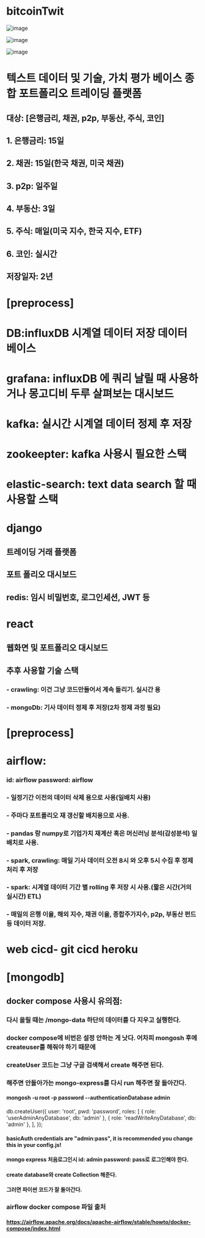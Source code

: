 # bitcoinTwit


![image](https://github.com/YangSungSim/bitcoinTwit/assets/49933934/c3a63fae-e6e2-46aa-8fa9-22e1e16677a3)

![image](https://github.com/YangSungSim/bitcoinTwit/assets/49933934/b2059654-b0b5-454c-b922-4bbdfa3c58bf)

![image](https://github.com/YangSungSim/bitcoinTwit/assets/49933934/701de001-1a16-43ef-b373-0314b0a37b69)

# 텍스트 데이터 및 기술, 가치 평가 베이스 종합 포트폴리오 트레이딩 플랫폼
## 대상: [은행금리, 채권, p2p, 부동산, 주식, 코인]

## 1. 은행금리: 15일
## 2. 채권: 15일(한국 채권, 미국 채권)
## 3. p2p: 일주일
## 4. 부동산: 3일
## 5. 주식: 매일(미국 지수, 한국 지수, ETF)
## 6. 코인: 실시간

## 저장일자: 2년

# [preprocess]
# DB:influxDB 시계열 데이터 저장 데이터 베이스
# grafana: influxDB 에 쿼리 날릴 때 사용하거나 몽고디비 두루 살펴보는 대시보드
# kafka: 실시간 시계열 데이터 정제 후 저장
# zookeepter: kafka 사용시 필요한 스택
# elastic-search: text data search 할 때 사용할 스택


# django
## 트레이딩 거래 플랫폼
## 포트 폴리오 대시보드
## redis: 임시 비밀번호, 로그인세션, JWT 등

# react
## 웹화면 및 포트폴리오 대시보드

## 추후 사용할 기술 스택
### - crawling: 이건 그냥 코드만들어서 계속 돌리기. 실시간 용
### - mongoDb: 기사 데이터 정제 후 저장(2차 정제 과정 필요)
  
# [preprocess]
# airflow: 
### id: airflow password: airflow
### - 일정기간 이전의 데이터 삭제 용으로 사용(일배치 사용)
### - 주마다 포트폴리오 재 갱신할 배치용으로 사용.
### - pandas 랑 numpy로 기업가치 재계산 혹은 머신러닝 분석(감성분석) 일 배치로 사용.
### - spark, crawling: 매일 기사 데이터 오전 8시 와 오후 5시 수집 후 정제 처리 후 저장
### - spark: 시계열 데이터 기간 별 rolling 후 저장 시 사용.(짧은 시간(거의 실시간) ETL)
### - 매일의 은행 이율, 해외 지수, 채권 이율, 종합주가지수, p2p, 부동산 펀드 등 데이터 저장.

# web cicd- git cicd heroku 



# [mongodb]
## docker compose 사용시 유의점:
### 다시 올릴 때는 /mongo-data 하단의 데이터를 다 지우고 실행한다.
### docker compose에 비번은 설정 안하는 게 낫다. 어차피 mongosh 후에 createuser를 해줘야 하기 때문에
### createUser 코드는 그냥 구글 검색해서 create 해주면 된다.
### 해주면 안돌아가는 mongo-express를 다시 run 해주면 잘 돌아간다.
#### mongosh -u root -p password --authenticationDatabase admin
db.createUser({
  user: 'root',
  pwd: 'password',
  roles: [
    { role: 'userAdminAnyDatabase', db: 'admin' },
    { role: 'readWriteAnyDatabase', db: 'admin' },
  ],
});

#### basicAuth credentials are "admin:pass", it is recommended you change this in your config.js!
#### mongo express 처음로그인시 id: admin password: pass로 로그인해야 한다.
#### create database와 create Collection 해준다.
#### 그러면 파이썬 코드가 잘 돌아간다. 

<!-- >>> client = MongoClient('mongodb://root:password@localhost:27017/')                              
>>> db = client['news_database']
>>> news_post = db['newsdb']
>>> post = {
...   "date": 1
... }
>>> news_post.insert_one(post)
InsertOneResult(ObjectId('66619b0cbae93c4dc1663308'), acknowledged=True) -->



### airflow docker compose 파일 출처
#### https://airflow.apache.org/docs/apache-airflow/stable/howto/docker-compose/index.html